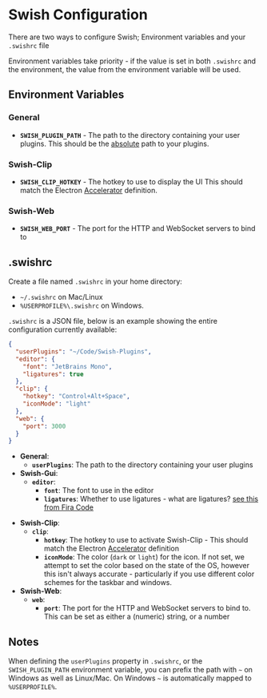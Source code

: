 # Swish Configuration

There are two ways to configure Swish; Environment variables and your `.swishrc` file

Environment variables take priority - if the value is set in both `.swishrc` and the environment, the value from the environment variable will be used.

## Environment Variables

### General
- **`SWISH_PLUGIN_PATH`** - The path to the directory containing your user plugins. This should be the <u>absolute</u> path to your plugins.

### Swish-Clip
* **`SWISH_CLIP_HOTKEY`** - The hotkey to use to display the UI This should match the Electron [Accelerator](https://www.electronjs.org/docs/latest/api/accelerator) definition.

### Swish-Web
* **`SWISH_WEB_PORT`** - The port for the HTTP and WebSocket servers to bind to

## .swishrc

Create a file named `.swishrc` in your home directory:

- `~/.swishrc` on Mac/Linux
- `%USERPROFILE%\.swishrc` on Windows.

`.swishrc` is a JSON file, below is an example showing the entire configuration currently available:

```json
{
  "userPlugins": "~/Code/Swish-Plugins",
  "editor": {
    "font": "JetBrains Mono",
    "ligatures": true
  },
  "clip": {
    "hotkey": "Control+Alt+Space",
    "iconMode": "light"
  },
  "web": {
    "port": 3000
  }
}
```

* **General**:
  - **`userPlugins`**: The path to the directory containing your user plugins
* **Swish-Gui**:
  - **`editor`**:
    - **`font`**: The font to use in the editor
    - **`ligatures`**: Whether to use ligatures - what are ligatures? [see this from Fira Code](https://github.com/tonsky/FiraCode#whats-in-the-box)
- **Swish-Clip**:
  - **`clip`**:
    - **`hotkey`**: The hotkey to use to activate Swish-Clip - This should match the Electron [Accelerator](https://www.electronjs.org/docs/latest/api/accelerator) definition
    - **`iconMode`**: The color (`dark` or `light`) for the icon. If not set, we attempt to set the color based on the state of the OS, however this isn't always accurate - particularly if you use different color schemes for the taskbar and windows.
- **Swish-Web**:
  - **`web`**:
    - **`port`**: The port for the HTTP and WebSocket servers to bind to. This can be set as either a (numeric) string, or a number

## Notes
When defining the `userPlugins` property in `.swishrc`, or the `SWISH_PLUGIN_PATH` environment variable, you can prefix the path with `~` on Windows as well as Linux/Mac. On Windows `~` is automatically mapped to `%USERPROFILE%`.
